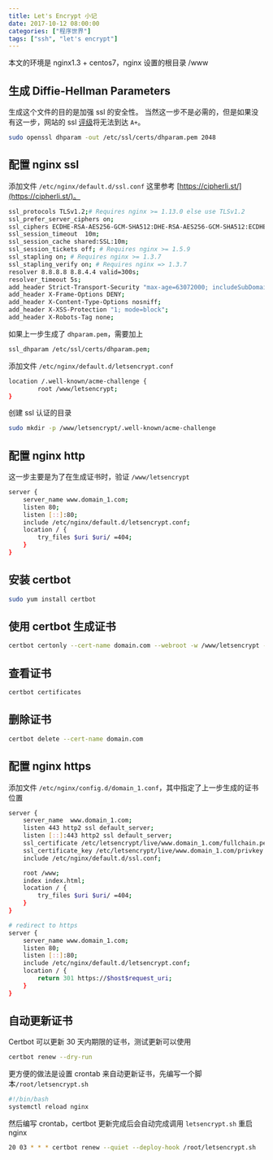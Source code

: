 ```yaml
---
title: Let's Encrypt 小记
date: 2017-10-12 08:00:00
categories: ["程序世界"]
tags: ["ssh", "let's encrypt"]
---
```


本文的环境是 nginx1.3 + centos7，nginx 设置的根目录 /www


## 生成 Diffie-Hellman Parameters
生成这个文件的目的是加强 ssl 的安全性。 当然这一步不是必需的，但是如果没有这一步，网站的 ssl [评级](https://www.ssllabs.com/ssltest/)将无法到达 `A+`。
```bash
sudo openssl dhparam -out /etc/ssl/certs/dhparam.pem 2048
```

## 配置 nginx ssl
添加文件 `/etc/nginx/default.d/ssl.conf` 这里参考 [https://cipherli.st/](https://cipherli.st/)。 

```bash
ssl_protocols TLSv1.2;# Requires nginx >= 1.13.0 else use TLSv1.2
ssl_prefer_server_ciphers on;
ssl_ciphers ECDHE-RSA-AES256-GCM-SHA512:DHE-RSA-AES256-GCM-SHA512:ECDHE-RSA-AES256-GCM-SHA384:DHE-RSA-AES256-GCM-SHA384:ECDHE-RSA-AES256-SHA384:ECDHE-RSA-AES256-SHA:DHE-RSA-AES256-SHA;
ssl_session_timeout  10m;
ssl_session_cache shared:SSL:10m;
ssl_session_tickets off; # Requires nginx >= 1.5.9
ssl_stapling on; # Requires nginx >= 1.3.7
ssl_stapling_verify on; # Requires nginx => 1.3.7
resolver 8.8.8.8 8.8.4.4 valid=300s;
resolver_timeout 5s;
add_header Strict-Transport-Security "max-age=63072000; includeSubDomains; preload";
add_header X-Frame-Options DENY;
add_header X-Content-Type-Options nosniff;
add_header X-XSS-Protection "1; mode=block";
add_header X-Robots-Tag none;
```
如果上一步生成了 `dhparam.pem`，需要加上
```bash
ssl_dhparam /etc/ssl/certs/dhparam.pem;
```

添加文件 `/etc/nginx/default.d/letsencrypt.conf`
```bash
location /.well-known/acme-challenge {
        root /www/letsencrypt;
}
```

创建 ssl 认证的目录
```bash
sudo mkdir -p /www/letsencrypt/.well-known/acme-challenge
```
## 配置 nginx http
这一步主要是为了在生成证书时，验证 `/www/letsencrypt`
```bash
server {
    server_name www.domain_1.com;
    listen 80;
    listen [::]:80;
    include /etc/nginx/default.d/letsencrypt.conf;
    location / {
        try_files $uri $uri/ =404;
    }
}
```

## 安装 certbot
```bash
sudo yum install certbot
```
## 使用 certbot 生成证书

```bash
certbot certonly --cert-name domain.com --webroot -w /www/letsencrypt -d www.domain_1.com -d wwww.domain_2.com
```

## 查看证书
```bash
certbot certificates
```

## 删除证书
```bash
certbot delete --cert-name domain.com
```

## 配置 nginx https

添加文件 `/etc/nginx/config.d/domain_1.conf`，其中指定了上一步生成的证书位置

```bash
server {
    server_name  www.domain_1.com;
    listen 443 http2 ssl default_server;
    listen [::]:443 http2 ssl default_server;
    ssl_certificate /etc/letsencrypt/live/www.domain_1.com/fullchain.pem;
    ssl_certificate_key /etc/letsencrypt/live/www.domain_1.com/privkey.pem;
    include /etc/nginx/default.d/ssl.conf;

    root /www;
    index index.html;
    location / {
        try_files $uri $uri/ =404;
    }
}

# redirect to https
server {
    server_name www.domain_1.com;
    listen 80;
    listen [::]:80;
    include /etc/nginx/default.d/letsencrypt.conf;
    location / {
        return 301 https://$host$request_uri;
    }
}
```

## 自动更新证书
Certbot 可以更新 30 天内期限的证书，测试更新可以使用
```bash
certbot renew --dry-run
```
更方便的做法是设置 crontab 来自动更新证书，先编写一个脚本`/root/letsencrypt.sh`
```bash
#!/bin/bash
systemctl reload nginx
```
然后编写 crontab，certbot 更新完成后会自动完成调用 `letsencrypt.sh` 重启 nginx
```bash
20 03 * * * certbot renew --quiet --deploy-hook /root/letsencrypt.sh
```